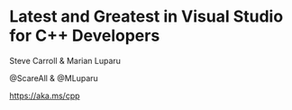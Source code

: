 # Latest and Greatest in Visual Studio for C++ Developers
Steve Carroll & Marian Luparu

@ScareAll & @MLuparu

https://aka.ms/cpp
